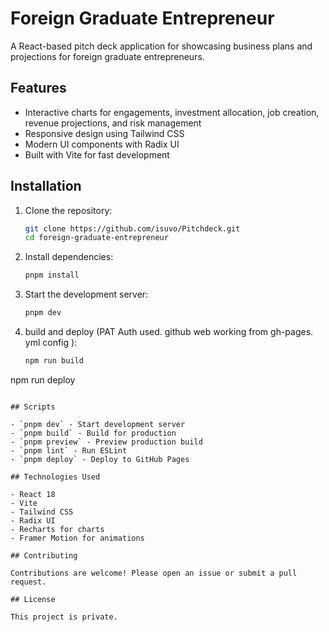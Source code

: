 # Foreign Graduate Entrepreneur

A React-based pitch deck application for showcasing business plans and projections for foreign graduate entrepreneurs.

## Features

- Interactive charts for engagements, investment allocation, job creation, revenue projections, and risk management
- Responsive design using Tailwind CSS
- Modern UI components with Radix UI
- Built with Vite for fast development

## Installation

1. Clone the repository:
   ```bash
   git clone https://github.com/isuvo/Pitchdeck.git
   cd foreign-graduate-entrepreneur
   ```

2. Install dependencies:
   ```bash
   pnpm install
   ```

3. Start the development server:
   ```bash
   pnpm dev
   ```

4. build and deploy (PAT Auth used. github web working from gh-pages. yml config ):
   ```bash
   npm run build 
npm run deploy 
   ```   

## Scripts

- `pnpm dev` - Start development server
- `pnpm build` - Build for production
- `pnpm preview` - Preview production build
- `pnpm lint` - Run ESLint
- `pnpm deploy` - Deploy to GitHub Pages

## Technologies Used

- React 18
- Vite
- Tailwind CSS
- Radix UI
- Recharts for charts
- Framer Motion for animations

## Contributing

Contributions are welcome! Please open an issue or submit a pull request.

## License

This project is private.
